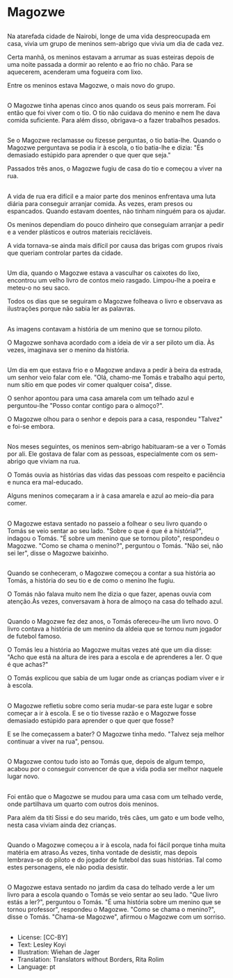 # Magozwe

##
Na atarefada cidade de Nairobi, longe de uma vida despreocupada em casa, vivia um grupo de meninos sem-abrigo que vivia um dia de cada vez.

Certa manhã, os meninos estavam a arrumar as suas esteiras depois de uma noite passada a dormir ao relento e ao frio no chão. Para se aquecerem, acenderam uma fogueira com lixo.

Entre os meninos estava Magozwe, o mais novo do grupo.

##
O Magozwe tinha apenas cinco anos quando os seus pais morreram. Foi então que foi viver com o tio. O tio não cuidava do menino e nem lhe dava comida suficiente. Para além disso, obrigava-o a fazer trabalhos pesados.

##
Se o Magozwe reclamasse ou fizesse perguntas, o tio batia-lhe. Quando o Magozwe perguntava se podia ir à escola, o tio batia-lhe e dizia: "És demasiado estúpido para aprender o que quer que seja."

Passados três anos, o Magozwe fugiu de casa do tio e começou a viver na rua.

##
A vida de rua era difícil e a maior parte dos meninos enfrentava uma luta diária para conseguir arranjar comida. Às vezes, eram presos ou espancados. Quando estavam doentes, não tinham ninguém para os ajudar.

Os meninos dependiam do pouco dinheiro que conseguiam arranjar a pedir e a vender plásticos e outros materiais recicláveis.

A vida tornava-se ainda mais difícil por causa das brigas com grupos rivais que queriam controlar partes da cidade.

##
Um dia, quando o Magozwe estava a vasculhar os caixotes do lixo, encontrou um velho livro de contos meio rasgado. Limpou-lhe a poeira e meteu-o no seu saco.

Todos os dias que se seguiram o Magozwe folheava o livro e observava as ilustrações porque não sabia ler as palavras.

##
As imagens contavam a história de um menino que se tornou piloto.

O Magozwe sonhava acordado com a ideia de vir a ser piloto um dia. Às vezes, imaginava ser o menino da história.

##
Um dia em que estava frio e o Magozwe andava a pedir à beira da estrada, um senhor veio falar com ele. "Olá, chamo-me Tomás e trabalho aqui perto, num sítio em que podes vir comer qualquer coisa", disse.

O senhor apontou para uma casa amarela com um telhado azul e perguntou-lhe "Posso contar contigo para o almoço?".

O Magozwe olhou para o senhor e depois para a casa, respondeu "Talvez" e foi-se embora.

##
Nos meses seguintes, os meninos sem-abrigo habituaram-se a ver o Tomás por ali. Ele gostava de falar com as pessoas, especialmente com os sem-abrigo que viviam na rua.

O Tomás ouvia as histórias das vidas das pessoas com respeito e paciência e nunca era mal-educado.

Alguns meninos começaram a ir à casa amarela e azul ao meio-dia para comer.

##
O Magozwe estava sentado no passeio a folhear o seu livro quando o Tomás se veio sentar ao seu lado. "Sobre o que é que é a história?", indagou o Tomás. "É sobre um menino que se tornou piloto", respondeu o Magozwe. "Como se chama o menino?", perguntou o Tomás. "Não sei, não sei ler", disse o Magozwe baixinho.

##
Quando se conheceram, o Magozwe começou a contar a sua história ao Tomás, a história do seu tio e de como o menino lhe fugiu.

O Tomás não falava muito nem lhe dizia o que fazer, apenas ouvia com atenção.Às vezes, conversavam à hora de almoço na casa do telhado azul.

##
Quando o Magozwe fez dez anos, o Tomás ofereceu-lhe um livro novo. O livro contava a história de um menino da aldeia que se tornou num jogador de futebol famoso.

O Tomás leu a história ao Magozwe muitas vezes até que um dia disse: "Acho que está na altura de ires para a escola e de aprenderes a ler. O que é que achas?"

O Tomás explicou que sabia de um lugar onde as crianças podiam viver e ir à escola.

##
O Magozwe refletiu sobre como seria mudar-se para este lugar e sobre começar a ir à escola. E se o tio tivesse razão e o Magozwe fosse demasiado estúpido para aprender o que quer que fosse?

E se lhe começassem a bater? O Magozwe tinha medo. "Talvez seja melhor continuar a viver na rua", pensou.

##
O Magozwe contou tudo isto ao Tomás que, depois de algum tempo, acabou por o conseguir convencer de que a vida podia ser melhor naquele lugar novo.

##
Foi então que o Magozwe se mudou para uma casa com um telhado verde, onde partilhava um quarto com outros dois meninos.

Para além da titi Sissi e do seu marido, três cães, um gato e um bode velho, nesta casa viviam ainda dez crianças.

##
Quando o Magozwe começou a ir à escola, nada foi fácil porque tinha muita matéria em atraso.Às vezes, tinha vontade de desistir, mas depois lembrava-se do piloto e do jogador de futebol das suas histórias. Tal como estes personagens, ele não podia desistir.

##
O Magozwe estava sentado no jardim da casa do telhado verde a ler um livro para a escola quando o Tomás se veio sentar ao seu lado. "Que livro estás a ler?", perguntou o Tomás. "É uma história sobre um menino que se tornou professor", respondeu o Magozwe. "Como se chama o menino?", disse o Tomás. "Chama-se Magozwe", afirmou o Magozwe com um sorriso.

##
* License: [CC-BY]
* Text: Lesley Koyi
* Illustration: Wiehan de Jager
* Translation: Translators without Borders, Rita Rolim
* Language: pt
